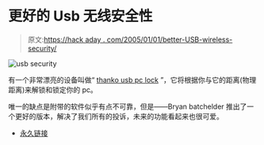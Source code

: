 # 更好的 Usb 无线安全性

> 原文:[https://hack aday . com/2005/01/01/better-USB-wireless-security/](https://hackaday.com/2005/01/01/better-usb-wireless-security/)

![usb security](img/a9c2dbcb28c94ea56d93d61d44425e34.png)

有一个非常漂亮的设备叫做“ [thanko usb pc lock](http://www.engadget.com/entry/1234000953025278) ”，它将根据你与它的距离(物理距离)来解锁和锁定你的 pc。

唯一的缺点是附带的软件似乎有点不可靠，但是——Bryan batchelder 推出了一个更好的版本，解决了我们所有的投诉，未来的功能看起来也很可爱。

*   [永久链接](http://blogs.patchadvisor.com/bryan/archive/2004/12/29/744.aspx)